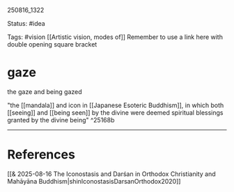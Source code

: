 
250816_1322

Status: #idea

Tags: #vision [[Artistic vision, modes of]]
Remember to use a link here with double opening square bracket
# gaze

the gaze and being gazed

"the [[mandala]] and icon in [[Japanese Esoteric Buddhism]], in which both [[seeing]] and [[being seen]] by the divine were deemed spiritual blessings granted by the divine being" ^25168b

---
# References
[[& 2025-08-16 The Iconostasis and Darśan in Orthodox Christianity and Mahāyāna Buddhism|shinIconostasisDarsanOrthodox2020]]